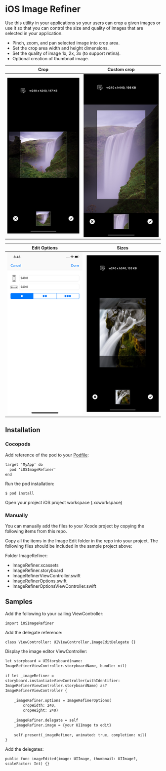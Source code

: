 # iOS Image Refiner
Use this utility in your applications so your users can crop a given images or use it so that you can control the size and quality of images that are selected in your application.

 - Pinch, zoom, and pan selected image into crop area.
 - Set the crop area width and height dimensions.
 - Set the quality of image 1x, 2x, 3x (to support retina).
 - Optional creation of thumbnail image.

Crop                       |  Custom crop
:-------------------------:|:-------------------------:
![](https://github.com/asnow003/iOSImageRefiner/blob/master/docs/ImageEdit1.png?raw=true) | ![](https://github.com/asnow003/iOSImageRefiner/blob/master/docs/ImageEdit2.png?raw=true)

Edit Options               |  Sizes
:-------------------------:|:-------------------------:
![](https://github.com/asnow003/iOSImageRefiner/blob/master/docs/ImageEdit3.png?raw=true) | ![](https://github.com/asnow003/iOSImageRefiner/blob/master/docs/ImageEdit4.png?raw=true)

## Installation

### Cocopods
Add reference of the pod to your [Podfile](https://cocoapods.org/pods/iOSImageRefiner):
```
target 'MyApp' do
  pod 'iOSImageRefiner'
end
```
Run the pod installation:
```
$ pod install
```
Open your project iOS project workspace (.xcworkspace)

### Manually
You can manually add the files to your Xcode project by copying the following items from this repo.

Copy all the items in the Image Edit folder in the repo into your project.  The following files should be included in the sample project above:

Folder ImageRefiner:
 - ImageRefiner.xcassets
 - ImageRefiner.storyboard
 - ImageRefinerViewController.swift
 - ImageRefinerOptions.swift
 - ImageRefinerOptionsViewController.swift

## Samples

Add the following to your calling ViewController:
```
import iOSImageRefiner
```

Add the delegate reference:
```
class ViewController: UIViewController,ImageEditDelegate {}
```

Display the image editor ViewController:
```
let storyboard = UIStoryboard(name: ImageRefinerViewController.storyboardName, bundle: nil)
            
if let _imageRefiner = storyboard.instantiateViewController(withIdentifier: ImageRefinerViewController.storyboardName) as? ImageRefinerViewController {
                
	_imageRefiner.options = ImageRefinerOptions(
	    cropWidth: 240,
	    cropHeight: 240)

	_imageRefiner.delegate = self
	_imageRefiner.image = {your UIImage to edit}

	self.present(_imageRefiner, animated: true, completion: nil)
}
```
Add the delegates:
```
public func imageEdited(image: UIImage, thumbnail: UIImage?, scaleFactor: Int) {}
```
